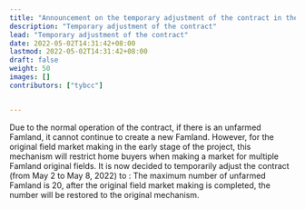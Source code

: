 ```yaml
---
title: "Announcement on the temporary adjustment of the contract in the original field market making stage"
description: "Temporary adjustment of the contract"
lead: "Temporary adjustment of the contract"
date: 2022-05-02T14:31:42+08:00
lastmod: 2022-05-02T14:31:42+08:00
draft: false
weight: 50
images: []
contributors: ["tybcc"]


---
```





Due to the normal operation of the contract, if there is an unfarmed Famland, it cannot continue to create a new Famland. However, for the original field market making in the early stage of the project, this mechanism will restrict home buyers when making a market for multiple Famland original fields. It is now decided to temporarily adjust the contract (from May 2 to May 8, 2022) to : The maximum number of unfarmed Famland is 20, after the original field market making is completed, the number will be restored to the original mechanism.
